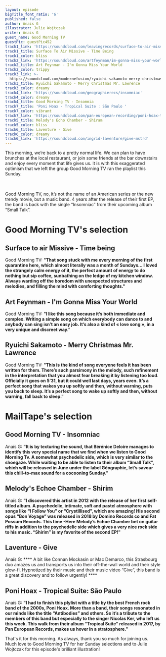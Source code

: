 ```yaml
---
layout: episode
bigTitle_font_ratio: '6'
published: false
author: Anaïs G
illustrator: Julie Wojtczak
writer: Anaïs G
guest_name: Good Morning TV
guestPic: guestPic452
track1_link: 'https://soundcloud.com/leavingrecords/surface-to-air-missive-time-being'
track1_title: Surface To Air Missive - Time Being
track1_color: bliss
track2_link: 'https://soundcloud.com/artfeynman/im-gonna-miss-your-world'
track2_title: Art Feynman - I'm Gonna Miss Your World
track2_color: trippy
track3_link: >-
  https://soundcloud.com/modernefusion/ryuichi-sakamoto-merry-christmas-mr-lawrence
track3_title: Ryuichi Sakamoto - Merry Christmas Mr. Lawrence
track3_color: dreamy
track4_link: 'https://soundcloud.com/geographierecs/insomniac'
track4_color: dreamy
track4_title: Good Morning TV - Insomnia
track7_title: 'Poni Hoax - Tropical Suite : São Paulo '
track7_color: vibrant
track7_link: 'https://soundcloud.com/pan-european-recording/poni-hoax-tropical-suite-sao'
track5_title: Melody's Echo Chamber - Shiram
track5_color: bliss
track6_title: Laventure - Give
track6_color: dreamy
track6_link: 'https://soundcloud.com/ingrid-laventure/give-mstrd'
---
```

<p id="introduction">This morning, we’re back to a pretty normal life. We can plan to have brunches at the local restaurant, or join some friends at the bar downstairs and enjoy every moment that life gives us. It is with this exaggerated optimism that we left the group Good Morning TV ran the playlist this Sunday. 
  
<br> <br>
Good Morning TV, no, it’s not the name of an American series or the new trendy movie, but a music band. 4 years after the release of their first EP, the band is back with the single “Insomniac” from their upcoming album “Small Talk”.

</p>

# Good Morning TV's selection

## Surface to air Missive - Time being
Good Morning TV: **"**That song stuck with me every morning of the first quarantine here, which almost literally was a month of Sundays… I loved the strangely calm energy of it, the perfect amount of energy to do nothing but sip coffee, sunbathing on the ledge of my kitchen window. Always warding off the boredom with unexpected structures and melodies, and filling the mind with comforting thoughts.**"**


## Art Feynman - I'm Gonna Miss Your World
Good Morning TV: **"**I like this song because it’s both immediate and complex. Writing a simple song on which everybody can dance to and anybody can sing isn’t an easy job. It’s also a kind of « love song », in a very unique and discreet way.**"**


## Ryuichi Sakamoto - Merry Christmas Mr. Lawrence
Good Morning TV: **"**This is the kind of song everyone feels it has been written for them. There’s such parsimony in the melody, such refinement in the interpretation that you almost fear breaking it by listening too loud. Officially it goes on 5’31, but it could well last days, years even. It’s a perfect song that wakes you up softly and then, without warning, puts you back to sleep. It’s a perfect song to wake up softly and then, without warning, fall back to sleep.**"**

# MailTape's selection

## Good Morning TV - Insomniac
Anaïs G: **"**It is by texturing the sound, that Bérénice Deloire manages to identify this very special name that we find when we listen to Good Morning Tv. A somewhat psychedelic side, which is very similar to the shoegaze. While waiting to be able to listen to their album “Small Talk”, which will be released in June under the label Géographie, let’s savour this chill-to-max sound for a cocooning Sunday.**"**

## Melody's Echoe Chamber - Shirim
Anaïs G: **"**I discovered this artist in 2012 with the release of her first self-titled album. A psychedelic, intimate, soft and pastel atmosphere with songs like “I Follow You” or “Crystillised”, which are amazing! His second opus “Bon Voyage” was released in 2018 by Domino Records co and Fat Possum Records. This time -Here Melody’s Echoe Chamber bet on guitar riffs in addition to the psychedelic side which gives a very nice rock side to his music. “Shirim” is my favorite of the second EP!**"**

## Laventure - Give
Anaïs G: ****  A bit like Connan Mockasin or Mac Demarco, this Strasbourg duo amazes us and transports us into their off-the-wall world and their style glow-fi. Hypnotized by their music and their music video “Give”, this band is a great discovery and to follow urgently! ****

## Poni Hoax - Tropical Suite: São Paulo
Anaïs G: **"**I had to finish this plylist with a title by the best French rock band of the 2000s, Poni Hoax. More than a band, their songs resonated in our minds like the title “Antibodies” and others. So it’s a tribute to the members of this band but especially to the singer Nicolas Ker, who left us this week. This walk from their album “Tropical Suite” released in 2017, by Pan European Records, makes us hover in a stratosphere.**"**

<p id="outroduction">That's it for this morning. As always, thank you so much for joining us. Much love to Good Morning TV for her Sunday selections and to Julie Wojtczak for this episode's brilliant illustration! </p>
